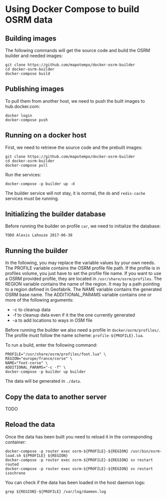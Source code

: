 Using Docker Compose to build OSRM data
=======================================

Building images
---------------

The following commands will get the source code and build the OSRM builder
and needed images:

    git clone https://github.com/mapotempo/docker-osrm-builder
    cd docker-osrm-builder
    docker-compose build

Publishing images
-----------------

To pull them from another host, we need to push the built images to
hub.docker.com:

    docker login
    docker-compose push

Running on a docker host
------------------------

First, we need to retrieve the source code and the prebuilt images:

    git clone https://github.com/mapotempo/docker-osrm-builder
    cd docker-osrm-builder
    docker-compose pull

Run the services:

    docker-compose -p builder up -d

The builder service will not stay, it is normal, the `db` and `redis-cache`
services must be running.

Initializing the builder database
---------------------------------

Before running the builder on profile `car`, we need to initialize the
database:

    TODO Alexis Lahouze 2017-06-30 

Running the builder
-------------------

In the following, you may replace the variable values by your own needs.
The PROFILE variable contains the OSRM profile file path. If the profile is in profiles
volume, you just have to set the profile file name. If you want to use a OSRM provided profile, they are located in `/usr/share/osrm/profiles`.
The REGION variable contains the name of the region. It may by a path pointing to
a region defined in Geofabrik.
The NAME variable contains the generated OSRM base name.
The ADDITIONAL_PARAMS variable contains one or more of the following arguments:
  - -c to cleanup data
  - -f to cleanup data even if it the the one currently generated
  - -a to add locations to ways in OSM file

Before running the builder we also need a profile in `docker/osrm/profiles/`.
The profile must follow the name scheme: `profile-${PROFILE}.lua`.

To run a build, enter the following command:

    PROFILE="/usr/share/osrm/profiles/foot.lua" \
    REGION="europe/france/corse" \
    NAME="foot-corse" \
    ADDITIONAL_PARAMS="-c -f" \
    docker-compose -p builder up builder

The data will be generated in `./data`.

Copy the data to another server
-------------------------------

TODO

Reload the data
---------------

Once the data has been built you need to reload it in the corresponding
container:

    docker-compose -p router exec osrm-${PROFILE}-${REGION} /usr/bin/osrm-load.sh ${PROFILE} ${REGION}
    docker-compose -p router exec osrm-${PROFILE}-${REGION} sv restart routed
    docker-compose -p router exec osrm-${PROFILE}-${REGION} sv restart isochrone

You can check if the data has been loaded in the host daemon logs:

    grep ${REGION}-${PROFILE} /var/log/daemon.log

